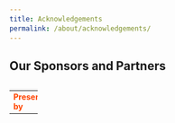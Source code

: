 ```yaml
---
title: Acknowledgements
permalink: /about/acknowledgements/
---
```


## Our Sponsors and Partners
<table>
<table style="width:10%">
<tr>
    <td>
      <font color="orangered"><b>Presented by</b></font>
      <br>
    </td>
    <td>
     <a href="http://www.ura.gov.sg"> <img src="/images/DBS_logo_140x50-min.png"/></a>
    </td>
  </tr>
